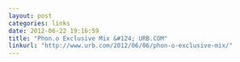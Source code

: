 ```yaml
---
layout: post
categories: links
date: 2012-06-22 19:16:59
title: "Phon.o Exclusive Mix &#124; URB.COM"
linkurl: "http://www.urb.com/2012/06/06/phon-o-exclusive-mix/"
---
```

